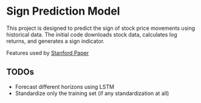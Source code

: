 # Sign Prediction Model

This project is designed to predict the sign of stock price movements using historical data. The initial code downloads stock data, calculates log returns, and generates a sign indicator.

Features used by [Stanford Paper](http://cs230.stanford.edu/projects_fall_2019/reports/26254244.pdf)

## TODOs
- Forecast different horizons using LSTM
- Standardize only the training set (if any standardization at all)

